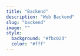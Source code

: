 ```yaml
---
title: "Backend"
description: "Web Backend"
slug: "backend"
image: ""
style:
  background: "#fbc02d"
  color: "#fff"
---
```

